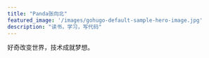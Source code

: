 ```yaml
---
title: "Panda张向北" 
featured_image: '/images/gohugo-default-sample-hero-image.jpg'
description: "读书，学习，写代码"
---
```


好奇改变世界，技术成就梦想。